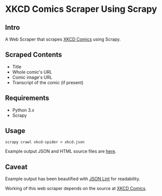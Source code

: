 # XKCD Comics Scraper Using Scrapy

## Intro

A Web Scraper that scrapes [XKCD Comics](https://xkcd.com/) using Scrapy. 

## Scraped Contents

* Title
* Whole comic's URL
* Comic image's URL
* Transcript of the comic (if present)

## Requirements

* Python 3.x
* Scrapy

## Usage

    scrapy crawl xkcd-spider > xkcd.json

Example output JSON and HTML source files are [here](./example-output).

## Caveat

Example output has been beautified with [JSON Lint](https://jsonlint.com/) for readability.

Working of this web scraper depends on the source at [XKCD Comics](https://xkcd.com/).

<!-- Foundation for this scraper can be found [here](). -->
